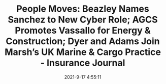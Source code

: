 ---
"title": "People Moves: Beazley Names Sanchez to New Cyber Role; AGCS Promotes Vassallo for Energy &amp; Construction; Dyer and Adams Join Marsh’s UK Marine &amp; Cargo Practice - Insurance Journal"
"date": "2021-9-17 4:55:11"
"feed_name": "GOOGLENEWSCONSTRUCTION"
"feed_website": "https://news.google.com/search?q=construction%2Bincident&hl=en-US&gl=US&ceid=US:en"
"feed_rss": "https://news.google.com/rss/search?q=construction%2Bincident&hl=en-US&gl=US&ceid=US:en"
"link": "https://www.insurancejournal.com/news/international/2021/09/17/632258.htm"
"file": "_posts/2021-1-1-fe9f12374bf203baa72fcf2f0dd6bfb9dfec425c.md"
"accident": "0"
"drilling": "0"
"dead": "0"
"injured": "0"
---
